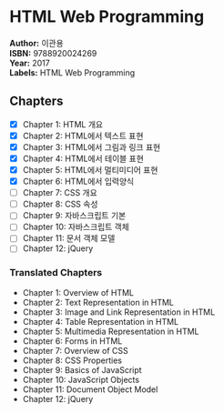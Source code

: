 # HTML Web Programming

**Author:** 이관용 <br/>
**ISBN:** 9788920024269 <br/>
**Year:** 2017 <br/>
**Labels:** HTML Web Programming

## Chapters
- [x] Chapter 1: HTML 개요
- [x] Chapter 2: HTML에서 텍스트 표현
- [x] Chapter 3: HTML에서 그림과 링크 표현
- [x] Chapter 4: HTML에서 테이블 표현
- [x] Chapter 5: HTML에서 멀티미디어 표현
- [x] Chapter 6: HTML에서 입력양식
- [ ] Chapter 7: CSS 개요
- [ ] Chapter 8: CSS 속성
- [ ] Chapter 9: 자바스크립트 기본
- [ ] Chapter 10: 자바스크립트 객체
- [ ] Chapter 11: 문서 객체 모델
- [ ] Chapter 12: jQuery

### Translated Chapters
- Chapter 1: Overview of HTML
- Chapter 2: Text Representation in HTML
- Chapter 3: Image and Link Representation in HTML
- Chapter 4: Table Representation in HTML
- Chapter 5: Multimedia Representation in HTML
- Chapter 6: Forms in HTML
- Chapter 7: Overview of CSS
- Chapter 8: CSS Properties
- Chapter 9: Basics of JavaScript
- Chapter 10: JavaScript Objects
- Chapter 11: Document Object Model
- Chapter 12: jQuery
